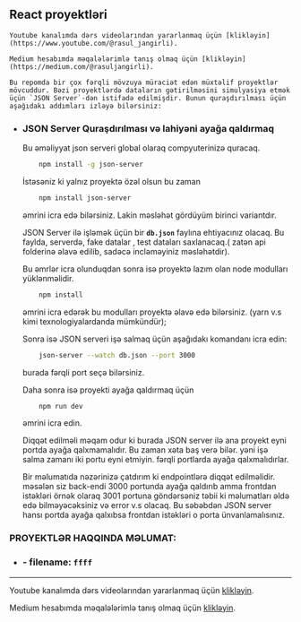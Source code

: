 ## React proyektləri

    Youtube kanalımda dərs videolarından yararlanmaq üçün [klikləyin](https://www.youtube.com/@rasul_jangirli).

    Medium hesabımda məqalələrimlə tanış olmaq üçün [klikləyin](https://medium.com/@rasuljangirli).

    Bu repomda bir çox fərqli mövzuya müraciət edən müxtəlif proyektlər mövcuddur. Bəzi proyektlərdə dataların gətirilməsini simulyasiya etmək üçün `JSON Server`-dən istifadə edilmişdir. Bunun quraşdırılması üçün aşağıdakı addımları izləyə bilərsiniz:

-    ### JSON Server Quraşdırılması və lahiyəni ayağa qaldırmaq

        Bu əməliyyat json serveri global olaraq compyuterinizə quracaq.
        
        ```bash
            npm install -g json-server
        ```

        İstəsəniz ki yalnız proyektə özəl olsun bu zaman

        ```bash
            npm install json-server
        ```
        əmrini icra edə bilərsiniz. Lakin məsləhət gördüyüm birinci variantdır.

        JSON Server ilə işləmək üçün bir **`db.json`** faylına ehtiyacınız olacaq. Bu faylda, serverdə, fake datalar , test dataları saxlanacaq.( zatən api folderinə əlavə edilib, sadəcə incləməyiniz məsləhətdir).

        Bu əmrlər icra olunduqdan sonra isə proyektə lazım olan node modulları yüklənməlidir.

        ```bash
            npm install
        ```
        əmrini icra edərək bu modulları proyektə əlavə edə bilərsiniz. (yarn v.s kimi texnologiyalardanda mümkündür);

        Sonra isə JSON serveri işə salmaq üçün aşağıdakı komandanı icra edin:

        ```bash
            json-server --watch db.json --port 3000
        ```
        burada fərqli port seçə bilərsiniz.

        Daha sonra isə proyekti ayağa qaldırmaq üçün 

        ```bash
            npm run dev 
        ```
        əmrini icra edin.

        Diqqət edilməli məqam odur ki burada JSON server ilə ana proyekt eyni portda ayağa qalxmamalıdır. Bu zaman xəta baş verə bilər. yəni işə salma zamanı iki portu eyni etmiyin. fərqli portlarda ayağa qalxmalıdırlar.

        Bir məlumatıda nəzərinizə çatdırım ki endpointlərə diqqət edilməlidir. məsələn siz back-endi 3000 portunda ayağa qaldırıb amma frontdan istəkləri örnək olaraq 3001 portuna göndərsəniz təbii ki məlumatları əldə edə bilməyəcəksiniz və error v.s olacaq. Bu səbəbdən JSON server hansı portda ayağa qalxıbsa frontdan istəkləri o porta ünvanlamalısınız.


### PROYEKTLƏR HAQQINDA MƏLUMAT:

- ###  - filename: `ffff`

---

Youtube kanalımda dərs videolarından yararlanmaq üçün [klikləyin](https://www.youtube.com/@rasul_jangirli).

Medium hesabımda məqalələrimlə tanış olmaq üçün [klikləyin](https://medium.com/@rasuljangirli).
